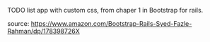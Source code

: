 TODO list app with custom css, from chaper 1 in Bootstrap for rails.

source: https://www.amazon.com/Bootstrap-Rails-Syed-Fazle-Rahman/dp/178398726X

